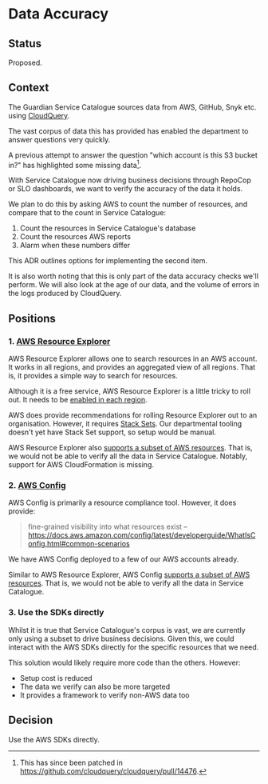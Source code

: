 # Data Accuracy

## Status
Proposed.

## Context
The Guardian Service Catalogue sources data from AWS, GitHub, Snyk etc. using [CloudQuery](02-cloudquery.md).

The vast corpus of data this has provided has enabled the department to answer questions very quickly.

A previous attempt to answer the question "which account is this S3 bucket in?" has highlighted some missing data[^1].

With Service Catalogue now driving business decisions through RepoCop or SLO dashboards, we want to verify the accuracy of the data it holds.

We plan to do this by asking AWS to count the number of resources, and compare that to the count in Service Catalogue:
1. Count the resources in Service Catalogue's database
2. Count the resources AWS reports
3. Alarm when these numbers differ

This ADR outlines options for implementing the second item.

It is also worth noting that this is only part of the data accuracy checks we'll perform.
We will also look at the age of our data, and the volume of errors in the logs produced by CloudQuery.

## Positions
### 1. [AWS Resource Explorer](https://docs.aws.amazon.com/resource-explorer/latest/userguide/welcome.html)
AWS Resource Explorer allows one to search resources in an AWS account.
It works in all regions, and provides an aggregated view of all regions.
That is, it provides a simple way to search for resources.

Although it is a free service, AWS Resource Explorer is a little tricky to roll out.
It needs to be [enabled in each region](https://docs.aws.amazon.com/resource-explorer/latest/userguide/manage-aggregator-region.html).

AWS does provide recommendations for rolling Resource Explorer out to an organisation.
However, it requires [Stack Sets](https://docs.aws.amazon.com/resource-explorer/latest/userguide/manage-service-all-org-with-stacksets.html).
Our departmental tooling doesn't yet have Stack Set support, so setup would be manual.

AWS Resource Explorer also [supports a subset of AWS resources](https://docs.aws.amazon.com/resource-explorer/latest/userguide/supported-resource-types.html).
That is, we would not be able to verify all the data in Service Catalogue.
Notably, support for AWS CloudFormation is missing.

### 2. [AWS Config](https://docs.aws.amazon.com/config/latest/developerguide/WhatIsConfig.html)
AWS Config is primarily a resource compliance tool. However, it does provide:

> fine-grained visibility into what resources exist
> – https://docs.aws.amazon.com/config/latest/developerguide/WhatIsConfig.html#common-scenarios

We have AWS Config deployed to a few of our AWS accounts already.

Similar to AWS Resource Explorer, AWS Config [supports a subset of AWS resources](https://docs.aws.amazon.com/config/latest/developerguide/resource-config-reference.html#supported-resources).
That is, we would not be able to verify all the data in Service Catalogue.

### 3. Use the SDKs directly
Whilst it is true that Service Catalogue's corpus is vast, we are currently only using a subset to drive business decisions. 
Given this, we could interact with the AWS SDKs directly for the specific resources that we need.

This solution would likely require more code than the others.
However:
- Setup cost is reduced
- The data we verify can also be more targeted
- It provides a framework to verify non-AWS data too

## Decision
Use the AWS SDKs directly.

[^1]: This has since been patched in https://github.com/cloudquery/cloudquery/pull/14476.
